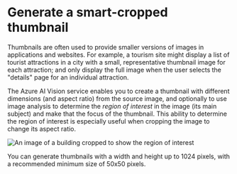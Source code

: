
# 
# Generate a smart-cropped thumbnail

Thumbnails are often used to provide smaller versions of images in applications and websites. For example, a tourism site might display a list of tourist attractions in a city with a small, representative thumbnail image for each attraction; and only display the full image when the user selects the "details" page for an individual attraction.

The Azure AI Vision service enables you to create a thumbnail with different dimensions (and aspect ratio) from the source image, and optionally to use image analysis to determine the *region of interest* in the image (its main subject) and make that the focus of the thumbnail. This ability to determine the region of interest is especially useful when cropping the image to change its aspect ratio.

![An image of a building cropped to show the region of interest](../../wwl-data-ai/analyze-images/media/smart-cropping.png)

You can generate thumbnails with a width and height up to 1024 pixels, with a recommended minimum size of 50x50 pixels.




